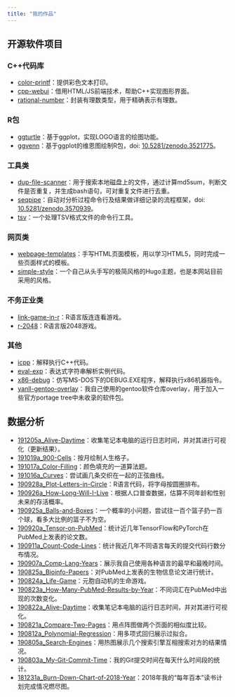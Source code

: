 ```yaml
---
title: "我的作品"
---
```


## 开源软件项目

### C++代码库

* [color-printf](https://github.com/yanlinlin82/color-printf)：提供彩色文本打印。
* [cpp-webui](https://github.com/yanlinlin82/cpp-webui)：借用HTML/JS前端技术，帮助C++实现图形界面。
* [rational-number](https://github.com/yanlinlin82/rational-number)：封装有理数类型，用于精确表示有理数。

### R包

* [ggturtle](https://github.com/yanlinlin82/ggturtle)：基于ggplot，实现LOGO语言的绘图功能。
* [ggvenn](https://github.com/yanlinlin82/ggvenn)：基于ggplot的维恩图绘制R包，doi: [10.5281/zenodo.3521775](https://doi.org/10.5281/zenodo.3521775)。

### 工具类

* [dup-file-scanner](https://github.com/yanlinlin82/dup-file-scanner)：用于搜索本地磁盘上的文件，通过计算md5sum，判断文件是否重复，并生成bash语句，可对重复文件进行去重。
* [seqpipe](https://github.com/yanlinlin82/seqpipe)：自动对分析过程命令行及结果做详细记录的流程框架，doi: [10.5281/zenodo.3570939](https://doi.org/10.5281/zenodo.3570939)。
* [tsv](https://github.com/yanlinlin82/tsv)：一个处理TSV格式文件的命令行工具。

### 网页类

* [webpage-templates](https://github.com/yanlinlin82/webpage-templates)：手写HTML页面模板，用以学习HTML5，同时完成一些页面样式的模板。
* [simple-style](https://github.com/yanlinlin82/simple-style)：一个自己从头手写的极简风格的Hugo主题，也是本网站目前采用的风格。

### 不务正业类

* [link-game-in-r](https://github.com/yanlinlin82/link-game-in-r)：R语言版连连看游戏。
* [r-2048](https://github.com/yanlinlin82/r-2048)：R语言版2048游戏。

### 其他

* [icpp](https://github.com/yanlinlin82/icpp)：解释执行C++代码。
* [eval-exp](https://github.com/yanlinlin82/eval-exp)：表达式字符串解析实例代码。
* [x86-debug](https://github.com/yanlinlin82/x86-debug)：仿写MS-DOS下的DEBUG.EXE程序，解释执行x86机器指令。
* [yanll-gentoo-overlay](https://github.com/yanlinlin82/yanll-gentoo-overlay)：我自己使用的gentoo软件仓库overlay，用于加入一些官方portage tree中未收录的软件包。

## 数据分析

* [191205a\_Alive-Daytime](https://github.com/yanlinlin82/191205a_Alive-Daytime)：收集笔记本电脑的运行日志时间，并对其进行可视化（更新结果）。
* [191019a\_900-Cells](https://github.com/yanlinlin82/191019a_900-Cells)：按月绘制人生格子。
* [191017a\_Color-Filling](https://github.com/yanlinlin82/191017a_Color-Filling)：颜色填充的一道算法题。
* [191016a\_Curves](https://github.com/yanlinlin82/191016a_Curves)：尝试画几条交织在一起的正弦曲线。
* [190928a\_Plot-Letters-in-Circle](https://github.com/yanlinlin82/190928a_Plot-Letters-in-Circle)：R语言代码，将字母按圆圈排布。
* [190926a\_How-Long-Will-I-Live](https://github.com/yanlinlin82/190926a_How-Long-Will-I-Live)：根据人口普查数据，估算不同年龄和性别未来的存活概率。
* [190925a\_Balls-and-Boxes](https://github.com/yanlinlin82/190925a_Balls-and-Boxes)：一个概率的小问题，尝试往一百个篮子扔一百个球，看多大比例的篮子不为空。
* [190920a\_Tensor-on-PubMed](https://github.com/yanlinlin82/190920a_Tensor-on-PubMed)：统计近几年TensorFlow和PyTorch在PubMed上发表的论文数。
* [190911a\_Count-Code-Lines](https://github.com/yanlinlin82/190911a_Count-Code-Lines)：统计我近几年不同语言每天的提交代码行数分布情况。
* [190907a\_Comp-Lang-Years](https://github.com/yanlinlin82/190907a_Comp-Lang-Years)：展示我自己使用各种语言的最早和最晚时间。
* [190825a\_Bioinfo-Papers](https://github.com/yanlinlin82/190825a_Bioinfo-Papers)：对PubMed上发表的生物信息论文进行统计。
* [190824a\_Life-Game](https://github.com/yanlinlin82/190824a_Life-Game)：元胞自动机的生命游戏。
* [190823a\_How-Many-PubMed-Results-by-Year](https://github.com/yanlinlin82/190823a_How-Many-PubMed-Results-by-Year)：不同词汇在PubMed中出现的次数变化。
* [190822a\_Alive-Daytime](https://github.com/yanlinlin82/190822a_Alive-Daytime)：收集笔记本电脑的运行日志时间，并对其进行可视化。
* [190821a\_Compare-Two-Pages](https://github.com/yanlinlin82/190821a_Compare-Two-Pages)：用点阵图做两个页面的相似度比较。
* [190812a\_Polynomial-Regression](https://github.com/yanlinlin82/190812a_Polynomial-Regression)：用多项式回归展示过拟合。
* [190805a\_Search-Engines](https://github.com/yanlinlin82/190805a_Search-Engines)：用热图展示几个搜索引擎互相搜索对方的结果情况。
* [190803a\_My-Git-Commit-Time](https://github.com/yanlinlin82/190803a_My-Git-Commit-Time)：我的Git提交时间在每天什么时间段的统计。
* [181231a\_Burn-Down-Chart-of-2018-Year](https://github.com/yanlinlin82/181231a_Burn-Down-Chart-of-2018-Year)：2018年我的“每年百本”读书计划完成情况燃尽图。
